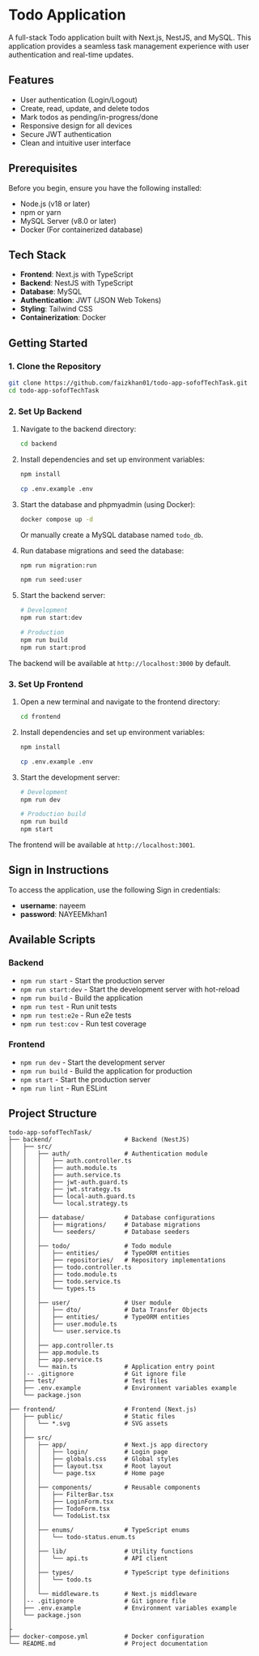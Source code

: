 # Todo Application

A full-stack Todo application built with Next.js, NestJS, and MySQL. This application provides a seamless task management experience with user authentication and real-time updates.

## Features

- User authentication (Login/Logout)
- Create, read, update, and delete todos
- Mark todos as pending/in-progress/done
- Responsive design for all devices
- Secure JWT authentication
- Clean and intuitive user interface

## Prerequisites

Before you begin, ensure you have the following installed:

- Node.js (v18 or later)
- npm or yarn
- MySQL Server (v8.0 or later)
- Docker (For containerized database)

## Tech Stack

- **Frontend**: Next.js with TypeScript
- **Backend**: NestJS with TypeScript
- **Database**: MySQL
- **Authentication**: JWT (JSON Web Tokens)
- **Styling**: Tailwind CSS
- **Containerization**: Docker

## Getting Started

### 1. Clone the Repository

```bash
git clone https://github.com/faizkhan01/todo-app-sofofTechTask.git
cd todo-app-sofofTechTask
```

### 2. Set Up Backend

1. Navigate to the backend directory:
   ```bash
   cd backend
   ```

2. Install dependencies and set up environment variables:
   ```bash
   npm install

   cp .env.example .env
   ```

3. Start the database and phpmyadmin (using Docker):
   ```bash
   docker compose up -d
   ```
   
   Or manually create a MySQL database named `todo_db`.

4. Run database migrations and seed the database:
   ```bash
   npm run migration:run

   npm run seed:user
   ```

5. Start the backend server:
   ```bash
   # Development
   npm run start:dev
   
   # Production
   npm run build
   npm run start:prod
   ```

The backend will be available at `http://localhost:3000` by default.

### 3. Set Up Frontend

1. Open a new terminal and navigate to the frontend directory:
   ```bash
   cd frontend
   ```

2. Install dependencies and set up environment variables:
   ```bash
   npm install

   cp .env.example .env
   ```

3. Start the development server:
   ```bash
   # Development
   npm run dev
   
   # Production build
   npm run build
   npm start
   ```

The frontend will be available at `http://localhost:3001`.

## Sign in Instructions

To access the application, use the following Sign in credentials:

- **username**: nayeem  
- **password**: NAYEEMkhan1

## Available Scripts

### Backend
- `npm run start` - Start the production server
- `npm run start:dev` - Start the development server with hot-reload
- `npm run build` - Build the application
- `npm run test` - Run unit tests
- `npm run test:e2e` - Run e2e tests
- `npm run test:cov` - Run test coverage

### Frontend
- `npm run dev` - Start the development server
- `npm run build` - Build the application for production
- `npm start` - Start the production server
- `npm run lint` - Run ESLint

## Project Structure

```
todo-app-sofofTechTask/
├── backend/                    # Backend (NestJS)
│   ├── src/
│   │   ├── auth/               # Authentication module
│   │   │   ├── auth.controller.ts
│   │   │   ├── auth.module.ts
│   │   │   ├── auth.service.ts
│   │   │   ├── jwt-auth.guard.ts
│   │   │   ├── jwt.strategy.ts
│   │   │   ├── local-auth.guard.ts
│   │   │   └── local.strategy.ts
│   │   │
│   │   ├── database/           # Database configurations
│   │   │   ├── migrations/     # Database migrations
│   │   │   └── seeders/        # Database seeders
│   │   │
│   │   ├── todo/               # Todo module
│   │   │   ├── entities/       # TypeORM entities
│   │   │   ├── repositories/   # Repository implementations
│   │   │   ├── todo.controller.ts
│   │   │   ├── todo.module.ts
│   │   │   ├── todo.service.ts
│   │   │   └── types.ts
│   │   │
│   │   ├── user/               # User module
│   │   │   ├── dto/            # Data Transfer Objects
│   │   │   ├── entities/       # TypeORM entities
│   │   │   ├── user.module.ts
│   │   │   └── user.service.ts
│   │   │
│   │   ├── app.controller.ts
│   │   ├── app.module.ts
│   │   ├── app.service.ts
│   │   └── main.ts             # Application entry point
│   │-- .gitignore              # Git ignore file
│   ├── test/                   # Test files
│   ├── .env.example            # Environment variables example
│   └── package.json
│
├── frontend/                   # Frontend (Next.js)
│   ├── public/                 # Static files
│   │   └── *.svg               # SVG assets
│   │
│   ├── src/
│   │   ├── app/                # Next.js app directory
│   │   │   ├── login/          # Login page
│   │   │   ├── globals.css     # Global styles
│   │   │   ├── layout.tsx      # Root layout
│   │   │   └── page.tsx        # Home page
│   │   │
│   │   ├── components/         # Reusable components
│   │   │   ├── FilterBar.tsx
│   │   │   ├── LoginForm.tsx
│   │   │   ├── TodoForm.tsx
│   │   │   └── TodoList.tsx
│   │   │
│   │   ├── enums/              # TypeScript enums
│   │   │   └── todo-status.enum.ts
│   │   │
│   │   ├── lib/                # Utility functions
│   │   │   └── api.ts          # API client
│   │   │
│   │   ├── types/              # TypeScript type definitions
│   │   │   └── todo.ts
│   │   │
│   │   └── middleware.ts       # Next.js middleware
│   │-- .gitignore              # Git ignore file
│   ├── .env.example            # Environment variables example
│   └── package.json
│
├
├── docker-compose.yml          # Docker configuration
└── README.md                   # Project documentation
```

